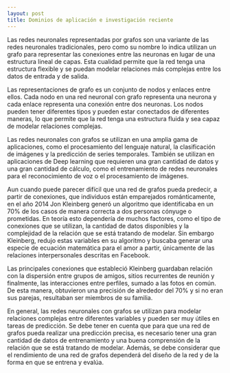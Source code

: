 ```yaml
---
layout: post
title: Dominios de aplicación e investigación reciente
---
```



Las redes neuronales representadas por grafos son una variante de las redes neuronales tradicionales, pero como su nombre lo indica utilizan un grafo para representar las conexiones entre las neuronas en lugar de una estructura lineal de capas. Esta cualidad permite que la red tenga una estructura flexible y se puedan modelar relaciones más complejas entre los datos de entrada y de salida.


Las representaciones de grafo es un conjunto de nodos y enlaces entre ellos. Cada nodo en una red neuronal con grafo representa una neurona y cada enlace representa una conexión entre dos neuronas. Los nodos pueden tener diferentes tipos y pueden estar conectados de diferentes maneras, lo que permite que la red tenga una estructura fluida y sea capaz de modelar relaciones complejas.
 
Las redes neuronales con grafos se utilizan en una amplia gama de aplicaciones, como el procesamiento del lenguaje natural, la clasificación de imágenes y la predicción de series temporales. También se utilizan en aplicaciones de Deep learning que requieren una gran cantidad de datos y una gran cantidad de cálculo, como el entrenamiento de redes neuronales para el reconocimiento de voz o el procesamiento de imágenes.
 
Aun cuando puede parecer difícil que una red de grafos pueda predecir, a partir de conexiones, que individuos están emparejados románticamente, en el año 2014 Jon Kleinberg generó un algoritmo que identificaba en un 70% de los casos de manera correcta a dos personas cónyuge o prometidas. En teoría esto dependería de muchos factores, como el tipo de conexiones que se utilizan, la cantidad de datos disponibles y la complejidad de la relación que se está tratando de modelar. Sin embargo Kleinberg, redujo estas variables en su algoritmo y buscaba generar una especie de ecuación matemática para el amor a partir, únicamente de las relaciones interpersonales descritas en Facebook.

 
Las principales conexiones que estableció Kleinberg guardaban relación con la dispersión entre grupos de amigos, sitios recurrentes de reunión y finalmente, las interacciones entre perfiles, sumado a las fotos en común. De esta manera, obtuvieron una precisión de alrededor del 70% y si no eran sus parejas, resultaban ser miembros de su familia.

 
En general, las redes neuronales con grafos se utilizan para modelar relaciones complejas entre diferentes variables y pueden ser muy útiles en tareas de predicción. Se debe tener en cuenta que para que una red de grafos pueda realizar una predicción precisa, es necesario tener una gran cantidad de datos de entrenamiento y una buena comprensión de la relación que se está tratando de modelar. Además, se debe considerar que el rendimiento de una red de grafos dependerá del diseño de la red y de la forma en que se entrena y evalúa.


